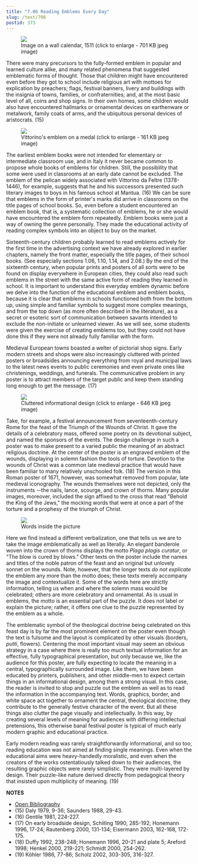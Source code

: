 ```yaml
---
title: "7.06 Reading Emblems Every Day"
slug: /text/706
postid: 373
---
```



<figure class="mkdn-figure">
    <div onClick="createLightbox('/images_full//7.00_Chapter_Seven/HFS_018.02.jpg')" data="/images_full/0.00_Introduction/Wing-ZP-535.D175Negrotitle.jpg" class="mkdn-image-link" id="lbimage">
    <img class="mkdn-image" src="/images_full//7.00_Chapter_Seven/HFS_018.02.jpg" />
    <figcaption class="mkdn-figcaption">Image on a wall calendar, 1511 (click to enlarge - 701 KB jpeg image)</figcaption>
    </div>
</figure>

There were many precursors to the fully-formed emblem in popular and learned culture alike, and many related phenomena that suggested emblematic forms of thought. Those that children might have encountered even before they got to school include religious art with mottoes for explication by preachers; flags, festival banners, livery and buildings with the insignia of towns, families, or confraternities; and, at the most basic level of all, coins and shop signs. In their own homes, some children would also have encountered hallmarks or ornamental devices on earthenware or metalwork, family coats of arms, and the ubiquitous personal devices of aristocrats. (15)


<figure class="mkdn-figure">
    <div onClick="createLightbox('/images_full//7.00_Chapter_Seven/HFS_015.01.jpg')" data="/images_full/0.00_Introduction/Wing-ZP-535.D175Negrotitle.jpg" class="mkdn-image-link" id="lbimage">
    <img class="mkdn-image" src="/images_full//7.00_Chapter_Seven/HFS_015.01.jpg" />
    <figcaption class="mkdn-figcaption">Vittorino's emblem on a medal (click to enlarge - 161 KB jpeg image)</figcaption>
    </div>
</figure>

The earliest emblem books were not intended for elementary or intermediate classroom use, and in Italy it never became common to propose whole books of emblems for children. Still, the possibility that some were used in classrooms at an early date cannot be excluded. The emblem of the pelican widely associated with Vittorino da Feltre (1378-1446), for example, suggests that he and his successors presented such literary images to boys in his famous school at Mantua. (16) We can be sure that emblems in the form of printer's marks did arrive in classrooms on the title pages of school books. So, even before a student encountered an emblem book, that is, a systematic collection of emblems, he or she would have encountered the emblem form repeatedly. Emblem books were just a way of owning the genre personally. They made the educational activity of reading complex symbols into an object to buy on the market.

Sixteenth-century children probably learned to read emblems actively for the first time in the advertising context we have already explored in earlier chapters, namely the front matter, especially the title pages, of their school books. (See especially sections 1.06, 1.10, 1.14, and 2.08.) By the end of the sixteenth century, when popular prints and posters of all sorts were to be found on display everywhere in European cities, they could also read such emblems in the street with the same active form of reading they learned in school. It is important to understand this everyday emblem dynamic before we delve into the function of the educational emblem and emblem books, because it is clear that emblems in schools functioned both from the bottom up, using simple and familiar symbols to suggest more complex meanings, and from the top down (as more often described in the literature), as a secret or esoteric sort of communication between savants intended to exclude the non-initiate or unlearned viewer. As we will see, some students were given the exercise of creating emblems too, but they could not have done this if they were not already fully familiar with the form.

Medieval European towns boasted a welter of pictorial shop signs. Early modern streets and shops were also increasingly cluttered with printed posters or broadsides announcing everything from royal and municipal laws to the latest news events to public ceremonies and even private ones like christenings, weddings, and funerals. The communicative problem in any poster is to attract members of the target public and keep them standing long enough to get the message. (17)

<figure class="mkdn-figure">
    <div onClick="createLightbox('/images_full/7.00_Chapter_Seven/Case-Wing-+ZC-93.185,-Italian-Festival-Posters-342.jpg')" data="/images_full/0.00_Introduction/Wing-ZP-535.D175Negrotitle.jpg" class="mkdn-image-link" id="lbimage">
    <img class="mkdn-image" src="/images_full/7.00_Chapter_Seven/Case-Wing-+ZC-93.185,-Italian-Festival-Posters-342.jpg" />
    <figcaption class="mkdn-figcaption">Cluttered informational design (click to enlarge - 646 KB jpeg image)</figcaption>
    </div>
</figure>

Take, for example, a festival announcement from seventeenth-century Rome for the feast of the Triumph of the Wounds of Christ. It gave the details of a celebratory mass, offered some poetry on its devotional subject, and named the sponsors of the events. The design challenge in such a poster was to make present to a varied public the meaning of an abstract religious doctrine. At the center of the poster is an engraved emblem of the wounds, displaying in solemn fashion the tools of torture. Devotion to the wounds of Christ was a common late medieval practice that would have been familiar to many relatively unschooled folk. (18) The version in this Roman poster of 1671, however, was somewhat removed from popular, late medieval iconography. The wounds themselves were not depicted, only the instruments --the nails, lance, scourge, and crown of thorns. Many popular images, moreover, included the sign affixed to the cross that read "Behold the King of the Jews," the mocking words that were at once a part of the torture and a prophesy of the triumph of Christ.


<figure class="mkdn-figure">
    <div onClick="createLightbox('/images_full/7.00_Chapter_Seven/Case-Wing-+ZC-93.185,-Italian-Festival-Posters-342-DETAIL.jpg')" data="/images_full/0.00_Introduction/Wing-ZP-535.D175Negrotitle.jpg" class="mkdn-image-link" id="lbimage">
    <img class="mkdn-image" src="/images_full/7.00_Chapter_Seven/Case-Wing-+ZC-93.185,-Italian-Festival-Posters-342-DETAIL.jpg" />
    <figcaption class="mkdn-figcaption">Words inside the picture</figcaption>
    </div>
</figure>

Here we find instead a different verbalization, one that tells us we are to take the image emblematically as well as literally. An elegant banderole woven into the crown of thorns displays the motto *Plaga plagis curatur*, or "The blow is cured by blows." Other texts on the poster include the names and titles of the noble patron of the feast and an original but unlovely sonnet on the wounds. Note, however, that the longer texts *do not explicate* the emblem any more than the motto does; these texts merely accompany the image and contextualize it. Some of the words here are strictly information, telling us when and where the solemn mass would be celebrated; others are more celebratory and ornamental. As is usual in emblems, the motto is an essential part of the puzzle. It does not label or explain the picture; rather, it offers one clue to the puzzle represented by the emblem as a whole.

The emblematic symbol of the theological doctrine being celebrated on this feast day is by far the most prominent element on the poster even though the text is fulsome and the layout is complicated by other visuals (borders, *putti*, flowers). Centering the most important visual may seem an obvious strategy in a case where there is really too much textual information for an effective, fully typographical presentation, but only because we, like the audience for this poster, are fully expecting to locate the meaning in a central, typographically surrounded image. Like them, we have been educated by printers, publishers, and other middle-men to expect certain things in an informational design, among them a strong visual. In this case, the reader is invited to stop and puzzle out the emblem as well as to read the information in the accompanying text. Words, graphics, border, and white space act together to ornament the central, theological doctrine; they contribute to the generally festive character of the event. But all these things also clutter the page visually and intellectually. In this way, by creating several levels of meaning for audiences with differing intellectual pretensions, this otherwise banal festival poster is typical of much early modern graphic and educational practice.

Early modern reading was rarely straightforwardly informational, and so too, reading education was not aimed at finding single meanings. Even when the educational aims were heavy-handedly moralistic, and even when the creators of the works ostentatiously talked down to their audiences, the resulting graphic objects were rarely simplistic. They were multi-layered by design. Their puzzle-like nature derived directly from pedagogical theory that insisted upon multiplicity of meaning. (19)

**NOTES**
* [Open Bibliography](/bibliography.pdf)
* (15) Daly 1979, 9-36; Saunders 1988, 29-43.
* (16) Gentile 1981, 224-227.
* (17) On early broadside design, Schilling 1990, 285-192; Honemann 1996, 17-24; Rautenberg 2000, 131-134; Eisermann 2003, 162-168, 172-175.
* (18) Duffy 1992, 238-248; Honemann 1996, 20-21 and plate 5; Areford 1998; Henkel 2000, 219-221; Schmidt 2000, 254-262.
* (19) Köhler 1986, 77-86; Scholz 2002, 303-305, 316-327.

